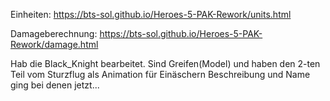 Einheiten: https://bts-sol.github.io/Heroes-5-PAK-Rework/units.html

Damageberechnung: https://bts-sol.github.io/Heroes-5-PAK-Rework/damage.html

Hab die Black_Knight bearbeitet.
Sind Greifen(Model) und haben den 2-ten Teil vom Sturzflug als Animation für Einäschern
Beschreibung und Name ging bei denen jetzt...
